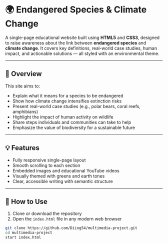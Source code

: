 # 🌍 Endangered Species & Climate Change

A single-page educational website built using **HTML5** and **CSS3**, designed to raise awareness about the link between **endangered species** and **climate change**. It covers key definitions, real-world case studies, human impact, and actionable solutions — all styled with an environmental theme.

---

## 🔎 Overview

This site aims to:

- Explain what it means for a species to be endangered  
- Show how climate change intensifies extinction risks  
- Present real-world case studies (e.g., polar bears, coral reefs, amphibians)  
- Highlight the impact of human activity on wildlife  
- Share steps individuals and communities can take to help  
- Emphasize the value of biodiversity for a sustainable future

---


## 💡 Features

- Fully responsive single-page layout  
- Smooth scrolling to each section  
- Embedded images and educational YouTube videos  
- Visually themed with greens and earth tones  
- Clear, accessible writing with semantic structure  

---

## 🚀 How to Use

1. Clone or download the repository  
2. Open the `index.html` file in any modern web browser  

```bash
git clone https://github.com/Diing54/multimedia-project.git
cd multimedia-project
start index.html
